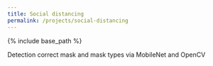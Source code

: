 ```yaml
---
title: Social distancing
permalink: /projects/social-distancing
---
```


{% include base_path %}

Detection correct mask and mask types via MobileNet and OpenCV
